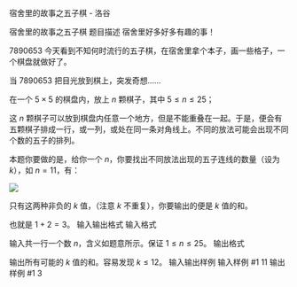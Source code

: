 



宿舍里的故事之五子棋 - 洛谷














宿舍里的故事之五子棋
题目描述
宿舍里好多好多有趣的事！

7890653 今天看到不知何时流行的五子棋，在宿舍里拿个本子，画一些格子，一个棋盘就做好了。

当 7890653 把目光放到棋上，突发奇想……

在一个 $5 \times 5$ 的棋盘内，放上 $n$ 颗棋子，其中 $5 \le n \le 25$；

这 $n$ 颗棋子可以放到棋盘内任意一个地方，但是不能重叠在一起。于是，便会有五颗棋子排成一行，或一列，或处在同一条对角线上。不同的放法可能会出现不同个数的五子的排列。

本题你要做的是，给你一个 $n$，你要找出不同放法出现的五子连线的数量（设为 $k$），如 $n=11$，有：

![](https://cdn.luogu.com.cn/upload/image_hosting/rcwazq5o.png)

只有这两种非负的 $k$ 值，（注意 $k$ 不重复），你要输出的便是 $k$ 值的和。

也就是 $1+2=3$。
输入输出格式
输入格式

输入共一行一个数 $n$，含义如题意所示。保证 $1\le n\le 25$。
输出格式

输出所有可能的 $k$ 值的和。容易发现 $k\le 12$。
输入输出样例
输入样例 #1
11
输出样例 #1
3






